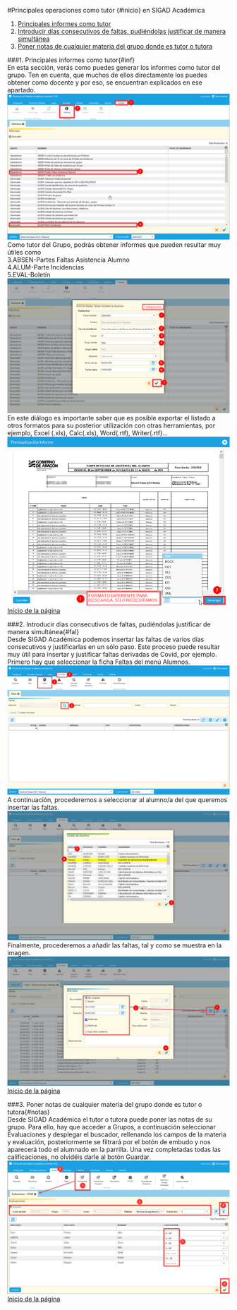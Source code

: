 #Principales operaciones como tutor {#inicio} en SIGAD Académica

1. [Principales informes como tutor](#inf)  
2. [Introducir días consecutivos de faltas, pudiéndolas justificar de manera simultánea](#fal)
3. [Poner notas de cualquier materia del grupo donde es tutor o tutora](#notas)  

###1. Principales informes como tutor{#inf}  
En esta sección, verás como puedes generar los informes como tutor del grupo. Ten en cuenta, que muchos de ellos directamente los puedes obtener como docente y por eso, se encuentran explicados en ese apartado.
![Informes 1](https://raw.githubusercontent.com/catedu/curso-basico-sigad/master/img/academica/tutor/imprimir_informes/1.png)  
Como tutor del Grupo, podrás obtener informes que pueden resultar muy útiles como  
3.ABSEN-Partes Faltas Asistencia Alumno  
4.ALUM-Parte Incidencias  
5.EVAL-Boletín  
![Informes 2](https://raw.githubusercontent.com/catedu/curso-basico-sigad/master/img/academica/tutor/imprimir_informes/2.png)  
En este diálogo es importante saber que es posible exportar el listado a otros formatos para su posterior utilización con otras herramientas, por ejemplo, Excel (.xls), Calc(.xls), Word(.rtf), Writer(.rtf)...
![Informes 3](https://raw.githubusercontent.com/catedu/curso-basico-sigad/master/img/academica/tutor/imprimir_informes/3.png)  
[Inicio de la página](#inicio)

###2. Introducir días consecutivos de faltas, pudiéndolas justificar de manera simultánea{#fal}  
Desde SIGAD Académica podemos insertar las faltas de varios días consecutivos y justificarlas en un sólo paso. Este proceso puede resultar muy útil para insertar y justificar faltas derivadas de Covid, por ejemplo.
Primero hay que seleccionar la ficha Faltas del menú Alumnos.  
![Faltas 1](https://raw.githubusercontent.com/catedu/curso-basico-sigad/master/img/academica/tutor/insertar_faltas/1.png)   
A continuación, procederemos a seleccionar al alumno/a del que queremos insertar las faltas.  
![Faltas 2](https://raw.githubusercontent.com/catedu/curso-basico-sigad/master/img/academica/tutor/insertar_faltas/2.png)  
Finalmente, procederemos a añadir las faltas, tal y como se muestra en la imagen.  
![Faltas 3](https://raw.githubusercontent.com/catedu/curso-basico-sigad/master/img/academica/tutor/insertar_faltas/3.png)  
[Inicio de la página](#inicio)

###3. Poner notas de cualquier materia del grupo donde es tutor o tutora{#notas}  
Desde SIGAD Académica el tutor o tutora puede poner las notas de su grupo. Para ello, hay que acceder a Grupos, a continuación seleccionar Evaluaciones y desplegar el buscador, rellenando los campos de la materia y evaluación, posteriormente se filtrará por el botón de embudo y nos aparecerá todo el alumnado en la parrilla. Una vez completadas todas las calificaciones, no olvidéis darle al botón Guardar.   
![Notas 1](https://raw.githubusercontent.com/catedu/curso-basico-sigad/master/img/academica/tutor/poner_notas/1.png)    
[Inicio de la página](#inicio)  